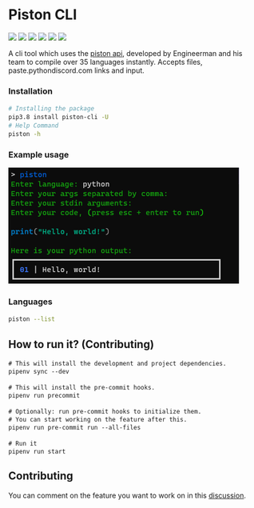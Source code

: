 # Piston CLI
[![](https://img.shields.io/github/license/Shivansh-007/piston-cli?style=for-the-badge)]()
[![](https://img.shields.io/github/issues/Shivansh-007/piston-cli?style=for-the-badge)]()
[![](https://img.shields.io/github/issues-pr/Shivansh-007/piston-cli?style=for-the-badge)]()
[![](https://img.shields.io/github/workflow/status/Shivansh-007/piston-cli/Linting/main?style=for-the-badge)]()
[![](https://img.shields.io/pypi/pyversions/piston-cli?style=for-the-badge)]()
[![](https://img.shields.io/pypi/v/piston-cli?style=for-the-badge)]()



A cli tool which uses the [piston api](https://github.com/engineer-man/piston), developed by Engineerman and his team to compile over 35 languages instantly. Accepts files, paste.pythondiscord.com links and input.

### Installation
```bash
# Installing the package
pip3.8 install piston-cli -U
# Help Command
piston -h
```

### Example usage
![example](piston-cli.png)

### Languages
```bash
piston --list
```

## How to run it? (Contributing)
```shell
# This will install the development and project dependencies.
pipenv sync --dev

# This will install the pre-commit hooks.
pipenv run precommit

# Optionally: run pre-commit hooks to initialize them.
# You can start working on the feature after this.
pipenv run pre-commit run --all-files

# Run it
pipenv run start
```

## Contributing
You can comment on the feature you want to work on in this [discussion](https://github.com/Shivansh-007/piston-cli/discussions/7).
